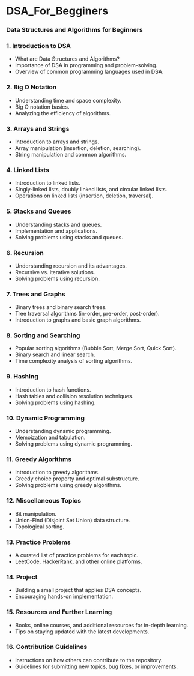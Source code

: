 # DSA_For_Begginers

### Data Structures and Algorithms for Beginners

### 1. Introduction to DSA
   * What are Data Structures and Algorithms?
   * Importance of DSA in programming and problem-solving.
   * Overview of common programming languages used in DSA.

### 2. Big O Notation
   * Understanding time and space complexity.
   * Big O notation basics.
   * Analyzing the efficiency of algorithms.

### 3. Arrays and Strings
   * Introduction to arrays and strings.
   * Array manipulation (insertion, deletion, searching).
   * String manipulation and common algorithms.

### 4. Linked Lists
   * Introduction to linked lists.
   * Singly-linked lists, doubly linked lists, and circular linked lists.
   * Operations on linked lists (insertion, deletion, traversal).

### 5. Stacks and Queues
   * Understanding stacks and queues.
   * Implementation and applications.
   * Solving problems using stacks and queues.

### 6. Recursion
   * Understanding recursion and its advantages.
   * Recursive vs. iterative solutions.
   * Solving problems using recursion.

### 7. Trees and Graphs
   * Binary trees and binary search trees.
   * Tree traversal algorithms (in-order, pre-order, post-order).
   * Introduction to graphs and basic graph algorithms.

### 8. Sorting and Searching
   * Popular sorting algorithms (Bubble Sort, Merge Sort, Quick Sort).
   * Binary search and linear search.
   * Time complexity analysis of sorting algorithms.

### 9. Hashing
   * Introduction to hash functions.
   * Hash tables and collision resolution techniques.
   * Solving problems using hashing.

### 10. Dynamic Programming
   * Understanding dynamic programming.
   * Memoization and tabulation.
   * Solving problems using dynamic programming.

### 11. Greedy Algorithms
   * Introduction to greedy algorithms.
   * Greedy choice property and optimal substructure.
   * Solving problems using greedy algorithms.

### 12. Miscellaneous Topics
   * Bit manipulation.
   * Union-Find (Disjoint Set Union) data structure.
   * Topological sorting.

### 13. Practice Problems
   * A curated list of practice problems for each topic.
   * LeetCode, HackerRank, and other online platforms.

### 14. Project
   * Building a small project that applies DSA concepts.
   * Encouraging hands-on implementation.

### 15. Resources and Further Learning
   * Books, online courses, and additional resources for in-depth learning.
   * Tips on staying updated with the latest developments.

### 16. Contribution Guidelines
   * Instructions on how others can contribute to the repository.
   * Guidelines for submitting new topics, bug fixes, or improvements.
